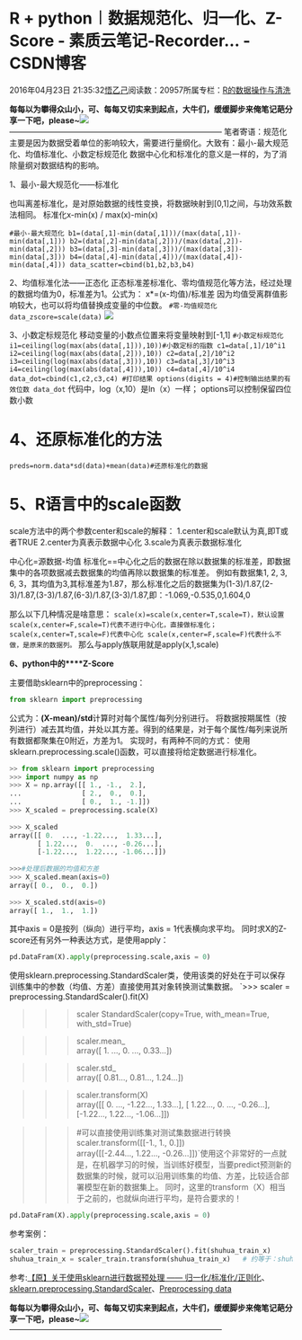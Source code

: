 
# R + python︱数据规范化、归一化、Z-Score - 素质云笔记-Recorder... - CSDN博客

2016年04月23日 21:35:32[悟乙己](https://me.csdn.net/sinat_26917383)阅读数：20957所属专栏：[R的数据操作与清洗](https://blog.csdn.net/column/details/13587.html)




**每每以为攀得众山小，可、每每又切实来到起点，大牛们，缓缓脚步来俺笔记葩分享一下吧，please~**![](https://img-blog.csdn.net/20161213101203247)
———————————————————————————
笔者寄语：规范化主要是因为数据受着单位的影响较大，需要进行量纲化。大致有：最小-最大规范化、均值标准化、小数定标规范化
数据中心化和标准化的意义是一样的，为了消除量纲对数据结构的影响。

1、最小-最大规范化——标准化

也叫离差标准化，是对原始数据的线性变换，将数据映射到[0,1]之间，与功效系数法相同。
标准化x-min(x) / max(x)-min(x)


`#最小-最大规范化
b1=(data[,1]-min(data[,1]))/(max(data[,1])-min(data[,1]))
b2=(data[,2]-min(data[,2]))/(max(data[,2])-min(data[,2]))
b3=(data[,3]-min(data[,3]))/(max(data[,3])-min(data[,3]))
b4=(data[,4]-min(data[,4]))/(max(data[,4])-min(data[,4]))
data_scatter=cbind(b1,b2,b3,b4)`

2、均值标准化法——正态化
正态标准差标准化、零均值规范化等方法，经过处理的数据均值为0，标准差为1。公式为：
x*=(x-均值)/标准差
因为均值受离群值影响较大，也可以将均值替换成变量的中位数。
`#零-均值规范化
data_zscore=scale(data)`
![](https://img-blog.csdn.net/20160608111119150)



3、小数定标规范化
移动变量的小数点位置来将变量映射到[-1,1]
`#小数定标规范化
i1=ceiling(log(max(abs(data[,1])),10))#小数定标的指数
c1=data[,1]/10^i1
i2=ceiling(log(max(abs(data[,2])),10))
c2=data[,2]/10^i2
i3=ceiling(log(max(abs(data[,3])),10))
c3=data[,3]/10^i3
i4=ceiling(log(max(abs(data[,4])),10))
c4=data[,4]/10^i4
data_dot=cbind(c1,c2,c3,c4)
#打印结果
options(digits = 4)#控制输出结果的有效位数
data_dot`
代码中，log（x,10）是ln（x）一样；
options可以控制保留四位数小数


# 4、还原标准化的方法
`preds=norm.data*sd(data)+mean(data)#还原标准化的数据`

# 5、R语言中的scale函数

scale方法中的两个参数center和scale的解释：
1.center和scale默认为真,即T或者TRUE
2.center为真表示数据中心化
3.scale为真表示数据标准化

中心化=源数据-均值
标准化==中心化之后的数据在除以数据集的标准差，即数据集中的各项数据减去数据集的均值再除以数据集的标准差。
例如有数据集1, 2, 3, 6, 3，其均值为3,其标准差为1.87，那么标准化之后的数据集为(1-3)/1.87,(2-3)/1.87,(3-3)/1.87,(6-3)/1.87,(3-3)/1.87,即：-1.069,-0.535,0,1.604,0

那么以下几种情况是啥意思：
`scale(x)=scale(x,center=T,scale=T)，默认设置
scale(x,center=F,scale=T)代表不进行中心化，直接做标准化；
scale(x,center=T,scale=F)代表中心化
scale(x,center=F,scale=F)代表什么不做，是原来的数据列。`
那么与apply族联用就是apply(x,1,scale)



**6、python中的****Z-Score**

主要借助sklearn中的preprocessing：

```python
from sklearn import preprocessing
```
公式为：**(X-mean)/std**计算时对每个属性/每列分别进行。
将数据按期属性（按列进行）减去其均值，并处以其方差。得到的结果是，对于每个属性/每列来说所有数据都聚集在0附近，方差为1。
实现时，有两种不同的方式：
使用sklearn.preprocessing.scale()函数，可以直接将给定数据进行标准化。

```python
>> from sklearn import preprocessing
>>> import numpy as np
>>> X = np.array([[ 1., -1.,  2.],
...               [ 2.,  0.,  0.],
...               [ 0.,  1., -1.]])
>>> X_scaled = preprocessing.scale(X)
 
>>> X_scaled                                         
array([[ 0.  ..., -1.22...,  1.33...],
       [ 1.22...,  0.  ..., -0.26...],
       [-1.22...,  1.22..., -1.06...]])
 
>>>#处理后数据的均值和方差
>>> X_scaled.mean(axis=0)
array([ 0.,  0.,  0.])
 
>>> X_scaled.std(axis=0)
array([ 1.,  1.,  1.])
```
其中axis = 0是按列（纵向）进行平均，axis = 1代表横向求平均。
同时求X的Z-score还有另外一种表达方式，是使用apply：

```python
pd.DataFram(X).apply(preprocessing.scale,axis = 0)
```


使用sklearn.preprocessing.StandardScaler类，使用该类的好处在于可以保存训练集中的参数（均值、方差）直接使用其对象转换测试集数据。
`>>> scaler = preprocessing.StandardScaler().fit(X)
>>> scaler
StandardScaler(copy=True, with_mean=True, with_std=True)
 
>>> scaler.mean_                                     
array([ 1. ...,  0. ...,  0.33...])
 
>>> scaler.std_                                      
array([ 0.81...,  0.81...,  1.24...])
 
>>> scaler.transform(X)                              
array([[ 0.  ..., -1.22...,  1.33...],
       [ 1.22...,  0.  ..., -0.26...],
       [-1.22...,  1.22..., -1.06...]])
 
 
>>>#可以直接使用训练集对测试集数据进行转换
>>> scaler.transform([[-1.,  1., 0.]])               
array([[-2.44...,  1.22..., -0.26...]])`使用这个非常好的一点就是，在机器学习的时候，当训练好模型，当要predict预测新的数据集的时候，就可以沿用训练集的均值、方差，比较适合部署模型在新的数据集上。
同时，这里的transform（X）相当于之前的，也就纵向进行平均，是符合要求的！
```python
pd.DataFram(X).apply(preprocessing.scale,axis = 0)
```
参考案例：

```python
scaler_train = preprocessing.StandardScaler().fit(shuhua_train_x)
shuhua_train_x = scaler_train.transform(shuhua_train_x)   # 约等于：shuhua_train_x.apply(preprocessing.scale,axis = 0)
```



参考:[【原】关于使用sklearn进行数据预处理 —— 归一化/标准化/正则化](http://www.cnblogs.com/chaosimple/p/4153167.html)、[sklearn.preprocessing](http://scikit-learn.org/stable/modules/generated/sklearn.preprocessing.StandardScaler.html#sklearn.preprocessing.StandardScaler)[.StandardScaler](http://scikit-learn.org/stable/modules/generated/sklearn.preprocessing.StandardScaler.html#sklearn.preprocessing.StandardScaler)、[Preprocessing data](http://scikit-learn.org/stable/modules/preprocessing.html#preprocessing)

**每每以为攀得众山小，可、每每又切实来到起点，大牛们，缓缓脚步来俺笔记葩分享一下吧，please~**![](https://img-blog.csdn.net/20161213101203247)
———————————————————————————


